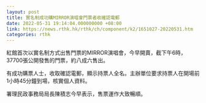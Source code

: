 ```yaml
---
layout: post
title: 實名制成功購MIRROR演唱會門票者收確認電郵
date: 2022-05-31 19:14:04.000000000 +08:00
link: https://news.rthk.hk/rthk/ch/component/k2/1651027-20220531.htm
categories: rthk
---
```


紅館首次以實名制方式出售門票的MIRROR演唱會，今早開賣，截下午6時，37700張公開發售的門票，約八成六售出。

有成功購票人士，收取確認電郵，顯示持票人全名。主辦單位要求持票人在開場前1小時45分鐘到場，核實個人資料。

署理民政事務局局長陳積志今早表示，售票運作大致暢順。

